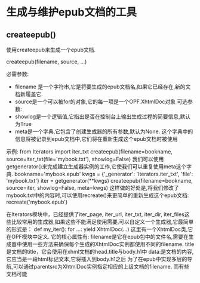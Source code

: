 # 生成与维护epub文档的工具

## createepub()
使用createepub来生成一个epub文档.

createepub(filename, source, ...)

必需参数:
- filename
是一个字符串,它是将要生成的epub文档名,如果它已经存在,新的文档新履盖它.
- source是一个可以被for的对象,它的每一项是一个OPF.XhtmlDoc对象
可选参数:
- showlog是一个逻辑值,它指出是否在控制台上输出生成过程的简要信息,默认为True
- meta是一个字典,它包含了创建生成器的所有参数,默认为None.
这个字典中的信息将被记录到epub文档中,它们将在重新生成这个epub文档时被使用

示例:
from Iterators import iter_txt
createepub(filename=bookname,
           source=iter_txt(file='mybook.txt'),
           showlog=False)
我们可以使用getgenerator()来完成建立生成器实例的工作,它使我们可以重复使用meta这个字典.
bookname='mybook.epub'
kwgs = {'_generator': 'Iterators.iter_txt',
        'file': 'mybook.txt'}
iter = getgenerator(**kwgs)
createepub(filename=bookname,
           source=iter,
           showlog=False,
           meta=kwgs)
这样做的好处是,将我们修改了mybook.txt中的内容时,可以使用recreate()来更简单的重新生成这个epub文档:
recreate('mybook.epub')

在Iterators模块中，已经提供了iter_page, iter_url, iter_txt, iter_dir, iter_files这些比较常用的生成器,如果这些不能满足使用需要,可以自定义一个生成器,它最简单的形式是：
def my_iter():
    for ...:
      yield XhtmlDoc(...)
这里有一个XhtmlDoc类,它在OPF模块中定义.
它的核心属性有:
filename是它在epub包中的文件名,需要在生成器中使用一些方法来确保每个生成的XhtmlDoc实例都使用不同的filename.
title是文档的title，它会使用在xhml文档的head.title与body.h1中
data:是文档的内容,它应当是一段html标记文本,它将插入到body.h1之后
为了在epub中实现多层的导航,可以通过parentsrc为XhtmlDoc实例指定相应的上级文档的filename.
而有些文档可能